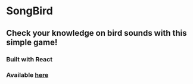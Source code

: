 # SongBird

## Check your knowledge on bird sounds with this simple game!

### Built with React

### Available [here](https://cocky-wing-afe677.netlify.com/)
